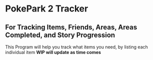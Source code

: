 # PokePark 2 Tracker
## For Tracking Items, Friends, Areas, Areas Completed, and Story Progression

This Program will help you track what items you need, by listing each individual item 
**WIP will update as time comes**